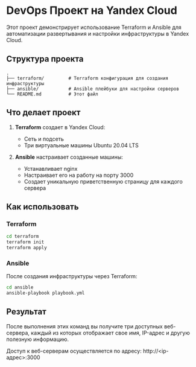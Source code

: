 # DevOps Проект на Yandex Cloud

Этот проект демонстрирует использование Terraform и Ansible для автоматизации развертывания и настройки инфраструктуры в Yandex Cloud.

## Структура проекта

```
.
├── terraform/         # Terraform конфигурация для создания инфраструктуры
├── ansible/           # Ansible плейбуки для настройки серверов
└── README.md          # Этот файл
```

## Что делает проект

1. **Terraform** создает в Yandex Cloud:
   - Сеть и подсеть
   - Три виртуальные машины Ubuntu 20.04 LTS

2. **Ansible** настраивает созданные машины:
   - Устанавливает nginx
   - Настраивает его на работу на порту 3000
   - Создает уникальную приветственную страницу для каждого сервера

## Как использовать

### Terraform

```bash
cd terraform
terraform init
terraform apply
```

### Ansible

После создания инфраструктуры через Terraform:

```bash
cd ansible
ansible-playbook playbook.yml
```

## Результат

После выполнения этих команд вы получите три доступных веб-сервера, 
каждый из которых отображает свое имя, IP-адрес и другую полезную информацию.

Доступ к веб-серверам осуществляется по адресу: http://<ip-адрес>:3000 